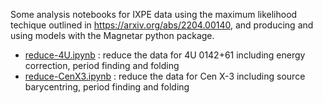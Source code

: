 Some analysis notebooks for IXPE data using the maximum likelihood techique outlined in https://arxiv.org/abs/2204.00140, and producing and using models with the Magnetar python package.

* [reduce-4U.ipynb](reduce-4U.ipynb)    : reduce the data for 4U 0142+61 including energy correction, period finding and folding
* [reduce-CenX3.ipynb](reduce-CenX3.ipynb) : reduce the data for Cen X-3 including source barycentring, period finding and folding
